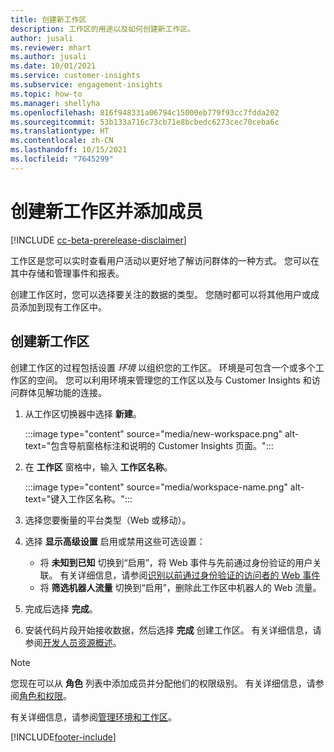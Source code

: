 ```yaml
---
title: 创建新工作区
description: 工作区的用途以及如何创建新工作区。
author: jusali
ms.reviewer: mhart
ms.author: jusali
ms.date: 10/01/2021
ms.service: customer-insights
ms.subservice: engagement-insights
ms.topic: how-to
ms.manager: shellyha
ms.openlocfilehash: 816f948331a06794c15000eb779f93cc7fdda202
ms.sourcegitcommit: 53b133a716c73cb71e8bcbedc6273cec70ceba6c
ms.translationtype: HT
ms.contentlocale: zh-CN
ms.lasthandoff: 10/15/2021
ms.locfileid: "7645299"
---
```

# <a name="create-a-new-workspace-and-add-members"></a>创建新工作区并添加成员

[!INCLUDE [cc-beta-prerelease-disclaimer](includes/cc-beta-prerelease-disclaimer.md)]

工作区是您可以实时查看用户活动以更好地了解访问群体的一种方式。 您可以在其中存储和管理事件和报表。

创建工作区时，您可以选择要关注的数据的类型。 您随时都可以将其他用户或成员添加到现有工作区中。 

## <a name="create-a-new-workspace"></a>创建新工作区

创建工作区的过程包括设置 *环境* 以组织您的工作区。 环境是可包含一个或多个工作区的空间。 您可以利用环境来管理您的工作区以及与 Customer Insights 和访问群体见解功能的连接。

1. 从工作区切换器中选择 **新建**。

   :::image type="content" source="media/new-workspace.png" alt-text="包含导航窗格标注和说明的 Customer Insights 页面。":::

1. 在 **工作区** 窗格中，输入 **工作区名称**。

   :::image type="content" source="media/workspace-name.png" alt-text="键入工作区名称。":::

1. 选择您要衡量的平台类型（Web 或移动）。

1. 选择 **显示高级设置** 启用或禁用这些可选设置：

   - 将 **未知到已知** 切换到“启用”，将 Web 事件与先前通过身份验证的用户关联。 有关详细信息，请参阅[识别以前通过身份验证的访问者的 Web 事件](unknown-to-known.md)
   - 将 **筛选机器人流量** 切换到“启用”，删除此工作区中机器人的 Web 流量。 

1. 完成后选择 **完成**。 

1. 安装代码片段开始接收数据，然后选择 **完成** 创建工作区。 有关详细信息，请参阅[开发人员资源概述](developer-resources.md)。

> [!NOTE]
> 您现在可以从 **角色** 列表中添加成员并分配他们的权限级别。 有关详细信息，请参阅[角色和权限](user-roles.md)。 

有关详细信息，请参阅[管理环境和工作区](manage-environments-workspaces.md)。


[!INCLUDE[footer-include](../includes/footer-banner.md)]
